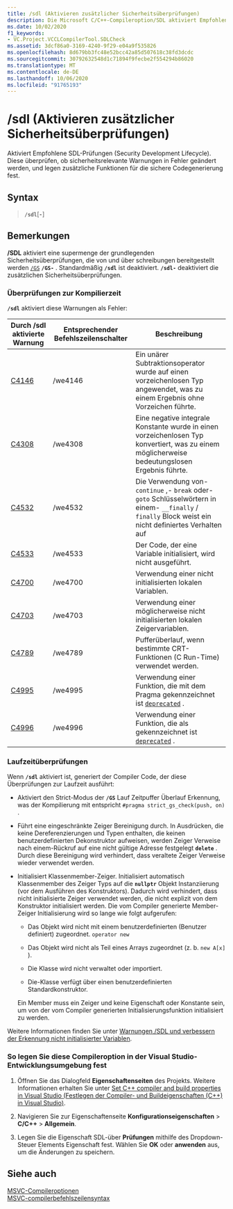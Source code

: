 ```yaml
---
title: /sdl (Aktivieren zusätzlicher Sicherheitsüberprüfungen)
description: Die Microsoft C/C++-Compileroption/SDL aktiviert Empfohlene Überprüfungen und Warnungen für Security Development Lifecycle (SDL).
ms.date: 10/02/2020
f1_keywords:
- VC.Project.VCCLCompilerTool.SDLCheck
ms.assetid: 3dcf86a0-3169-4240-9f29-e04a9f535826
ms.openlocfilehash: 8d679bb3fc48e52bcc42a85d507618c38fd3dcdc
ms.sourcegitcommit: 30792632548d1c71894f9fecbe2f554294b86020
ms.translationtype: MT
ms.contentlocale: de-DE
ms.lasthandoff: 10/06/2020
ms.locfileid: "91765193"
---
```

# <a name="sdl-enable-additional-security-checks"></a>/sdl (Aktivieren zusätzlicher Sicherheitsüberprüfungen)

Aktiviert Empfohlene SDL-Prüfungen (Security Development Lifecycle). Diese überprüfen, ob sicherheitsrelevante Warnungen in Fehler geändert werden, und legen zusätzliche Funktionen für die sichere Codegenerierung fest.

## <a name="syntax"></a>Syntax

> **`/sdl`**[**`-`**]

## <a name="remarks"></a>Bemerkungen

**/SDL** aktiviert eine supermenge der grundlegenden Sicherheitsüberprüfungen, die von und über schreibungen bereitgestellt werden [`/GS`](gs-buffer-security-check.md) **`/GS-`** . Standardmäßig **`/sdl`** ist deaktiviert. **`/sdl-`** deaktiviert die zusätzlichen Sicherheitsüberprüfungen.

### <a name="compile-time-checks"></a>Überprüfungen zur Kompilierzeit

**`/sdl`** aktiviert diese Warnungen als Fehler:

| Durch /sdl aktivierte Warnung | Entsprechender Befehlszeilenschalter | Beschreibung |
|--|--|--|
| [C4146](../../error-messages/compiler-warnings/compiler-warning-level-2-c4146.md) | /we4146 | Ein unärer Subtraktionsoperator wurde auf einen vorzeichenlosen Typ angewendet, was zu einem Ergebnis ohne Vorzeichen führte. |
| [C4308](../../error-messages/compiler-warnings/compiler-warning-level-2-c4308.md) | /we4308 | Eine negative integrale Konstante wurde in einen vorzeichenlosen Typ konvertiert, was zu einem möglicherweise bedeutungslosen Ergebnis führte. |
| [C4532](../../error-messages/compiler-warnings/compiler-warning-level-1-c4532.md) | /we4532 | Die Verwendung von- `continue` ,- `break` oder- `goto` Schlüsselwörtern in einem- `__finally` / `finally` Block weist ein nicht definiertes Verhalten auf |
| [C4533](../../error-messages/compiler-warnings/compiler-warning-level-1-c4533.md) | /we4533 | Der Code, der eine Variable initialisiert, wird nicht ausgeführt. |
| [C4700](../../error-messages/compiler-warnings/compiler-warning-level-1-and-level-4-c4700.md) | /we4700 | Verwendung einer nicht initialisierten lokalen Variablen. |
| [C4703](../../error-messages/compiler-warnings/compiler-warning-level-4-c4703.md) | /we4703 | Verwendung einer möglicherweise nicht initialisierten lokalen Zeigervariablen. |
| [C4789](../../error-messages/compiler-warnings/compiler-warning-level-1-c4789.md) | /we4789 | Pufferüberlauf, wenn bestimmte CRT-Funktionen (C Run-Time) verwendet werden. |
| [C4995](../../error-messages/compiler-warnings/compiler-warning-level-3-c4995.md) | /we4995 | Verwendung einer Funktion, die mit dem Pragma gekennzeichnet ist [`deprecated`](../../preprocessor/deprecated-c-cpp.md) . |
| [C4996](../../error-messages/compiler-warnings/compiler-warning-level-3-c4996.md) | /we4996 | Verwendung einer Funktion, die als gekennzeichnet ist [`deprecated`](../../cpp/deprecated-cpp.md) . |

### <a name="runtime-checks"></a>Laufzeitüberprüfungen

Wenn **`/sdl`** aktiviert ist, generiert der Compiler Code, der diese Überprüfungen zur Laufzeit ausführt:

- Aktiviert den Strict-Modus der **`/GS`** Lauf Zeitpuffer Überlauf Erkennung, was der Kompilierung mit entspricht `#pragma strict_gs_check(push, on)` .

- Führt eine eingeschränkte Zeiger Bereinigung durch. In Ausdrücken, die keine Dereferenzierungen und Typen enthalten, die keinen benutzerdefinierten Dekonstruktor aufweisen, werden Zeiger Verweise nach einem-Rückruf auf eine nicht gültige Adresse festgelegt **`delete`** . Durch diese Bereinigung wird verhindert, dass veraltete Zeiger Verweise wieder verwendet werden.

- Initialisiert Klassenmember-Zeiger. Initialisiert automatisch Klassenmember des Zeiger Typs auf die **`nullptr`** Objekt Instanziierung (vor dem Ausführen des Konstruktors). Dadurch wird verhindert, dass nicht initialisierte Zeiger verwendet werden, die nicht explizit von dem Konstruktor initialisiert werden. Die vom Compiler generierte Member-Zeiger Initialisierung wird so lange wie folgt aufgerufen:

  - Das Objekt wird nicht mit einem benutzerdefinierten (Benutzer definiert) zugeordnet. `operator new`

  - Das Objekt wird nicht als Teil eines Arrays zugeordnet (z. b. `new A[x]` ).

  - Die Klasse wird nicht verwaltet oder importiert.

  - Die-Klasse verfügt über einen benutzerdefinierten Standardkonstruktor.

  Ein Member muss ein Zeiger und keine Eigenschaft oder Konstante sein, um von der vom Compiler generierten Initialisierungsfunktion initialisiert zu werden.

Weitere Informationen finden Sie unter [Warnungen,/SDL und verbessern der Erkennung nicht initialisierter Variablen](https://www.microsoft.com/security/blog/2012/06/06/warnings-sdl-and-improving-uninitialized-variable-detection/).

### <a name="to-set-this-compiler-option-in-the-visual-studio-development-environment"></a>So legen Sie diese Compileroption in der Visual Studio-Entwicklungsumgebung fest

1. Öffnen Sie das Dialogfeld **Eigenschaftenseiten** des Projekts. Weitere Informationen erhalten Sie unter [Set C++ compiler and build properties in Visual Studio (Festlegen der Compiler- und Buildeigenschaften (C++) in Visual Studio)](../working-with-project-properties.md).

1. Navigieren Sie zur Eigenschaftenseite **Konfigurationseigenschaften** > **C/C++**  > **Allgemein**.

1. Legen Sie die Eigenschaft SDL-über **Prüfungen** mithilfe des Dropdown-Steuer Elements Eigenschaft fest. Wählen Sie **OK** oder **anwenden** aus, um die Änderungen zu speichern.

## <a name="see-also"></a>Siehe auch

[MSVC-Compileroptionen](compiler-options.md)<br/>
[MSVC-compilerbefehlszeilensyntax](compiler-command-line-syntax.md)
